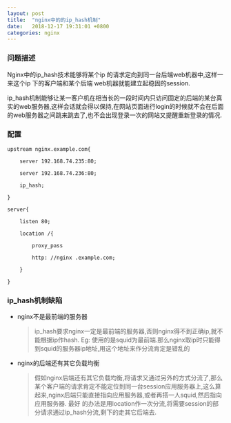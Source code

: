 ```yaml
---
layout: post
title:  "nginx中的的ip_hash机制"
date:   2018-12-17 19:31:01 +0800
categories: nginx
---
```


### 问题描述
Nginx中的ip_hash技术能够将某个ip 的请求定向到同一台后端web机器中,这样一来这个ip 下的客户端和某个后端 web机器就能建立起稳固的session.

ip_hash机制能够让某一客户机在相当长的一段时间内只访问固定的后端的某台真实的web服务器,这样会话就会得以保持,在网站页面进行login的时候就不会在后面的web服务器之间跳来跳去了,也不会出现登录一次的网站又提醒重新登录的情况.

### 配置
```properties
upstream nginx.example.com{

    server 192.168.74.235:80;
    
    server 192.168.74.236:80;
    
    ip_hash;

}

server{

    listen 80;
    
    location /{
    
        proxy_pass
        
        http: //nginx .example.com;

    }

}
```

### ip_hash机制缺陷
- nginx不是最前端的服务器
    > ip_hash要求nginx一定是最前端的服务器,否则nginx得不到正确ip,就不能根据ip作hash.	Eg: 使用的是squid为最前端.那么nginx取ip时只能得到squid的服务器ip地址,用这个地址来作分流肯定是错乱的
- nginx的后端还有其它负载均衡    
    > 假如nginx后端还有其它负载均衡,将请求又通过另外的方式分流了,那么某个客户端的请求肯定不能定位到同一台session应用服务器上,这么算起来,nginx后端只能直接指向应用服务器,或者再搭一人squid,然后指向应用服务器. 最好 的办法是用location作一次分流,将需要session的部分请求通过ip_hash分流,剩下的走其它后端去.